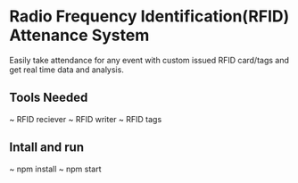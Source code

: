 # Radio Frequency Identification(RFID) Attenance System
Easily take attendance for any event with custom issued RFID card/tags and get real time data and analysis.

## Tools Needed
~ RFID reciever
~ RFID writer
~ RFID tags


## Intall and run
~ npm install 
~ npm start

